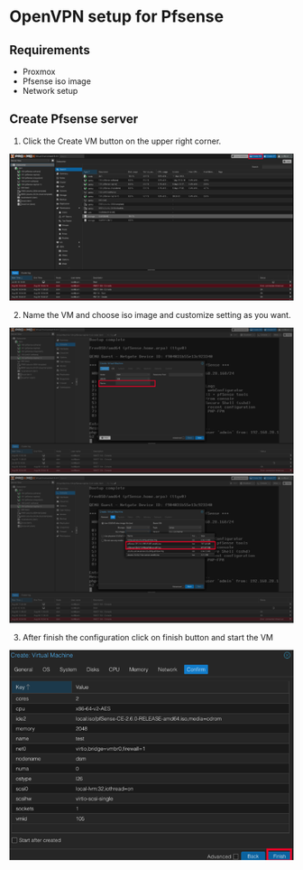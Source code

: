 # OpenVPN setup for Pfsense

## Requirements
- Proxmox
- Pfsense iso image
- Network setup

## Create Pfsense server
1. Click the Create VM button on the upper right corner.


![Alt text](https://github.com/force445/openvpn-pfsense-setup/blob/main/pictures/Screenshot%202568-08-06%20at%2011.30.31.png)


2. Name the VM and choose iso image and customize setting as you want.


![Alt text](https://github.com/force445/openvpn-pfsense-setup/blob/main/pictures/Screenshot%202568-08-06%20at%2011.53.02.png)
![Alt text](https://github.com/force445/openvpn-pfsense-setup/blob/main/pictures/Screenshot%202568-08-06%20at%2011.54.30.png)


3. After finish the configuration click on finish button and start the VM


![Alt text](http://github.com/force445/openvpn-pfsense-setup/blob/main/pictures/Screenshot%202568-08-06%20at%2011.55.55.png)
